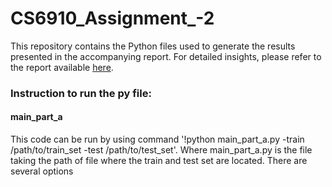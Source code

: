 # CS6910_Assignment_-2

This repository contains the Python files used to generate the results presented in the accompanying report. For detailed insights, please refer to the report available [here](https://api.wandb.ai/links/dibakar/s0xfcb15).

### Instruction to run the py file:

#### main_part_a

This code can be run by using command '!python main_part_a.py -train /path/to/train_set -test /path/to/test_set'. Where main_part_a.py is the file taking the path of file where the train and test set are located. There are several options 
